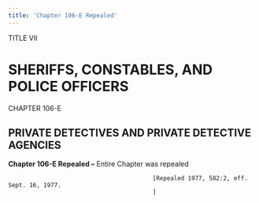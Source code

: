 ```yaml
---
title: 'Chapter 106-E Repealed'
---
```


TITLE VII
                                             
SHERIFFS, CONSTABLES, AND POLICE OFFICERS
=========================================

CHAPTER 106-E
                                             
PRIVATE DETECTIVES AND PRIVATE DETECTIVE AGENCIES
-------------------------------------------------

**Chapter 106-E Repealed –** Entire Chapter was repealed


                                             [Repealed 1977, 582:2, eff. Sept. 16, 1977.
                                             ]
